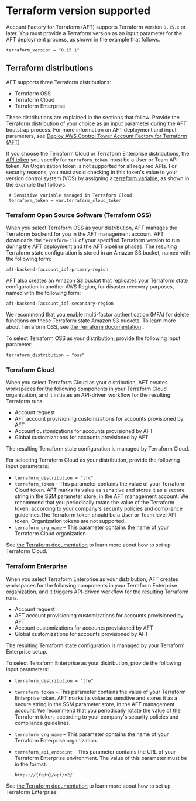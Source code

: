 # Terraform version supported<a name="version-supported"></a>

Account Factory for Terraform \(AFT\) supports Terraform version `0.15.x` or later\. You must provide a Terraform version as an input parameter for the AFT deployment process, as shown in the example that follows\.

```
terraform_version = "0.15.1"
```

## Terraform distributions<a name="terraform-distributions"></a>

AFT supports three Terraform distributions:
+ Terraform OSS
+ Terraform Cloud
+  Terraform Enterprise

These distributions are explained in the sections that follow\. Provide the Terraform distribution of your choice as an input parameter during the AFT bootstrap process\. For more information on AFT deployment and input parameters, see [Deploy AWS Control Tower Account Factory for Terraform \(AFT\)](aft-getting-started.md) \.

If you choose the Terraform Cloud or Terraform Enterprise distributions, the [API token](https://www.terraform.io/cloud-docs/users-teams-organizations/api-tokens) you specify for `terraform_token `must be a User or Team API token\. An Organization token is not supported for all required APIs\. For security reasons, you must avoid checking in this token's value to your version control system \(VCS\) by assigning a [terraform variable](https://www.terraform.io/cloud-docs/workspaces/variables/managing-variables), as shown in the example that follows\.

```
 # Sensitive variable managed in Terraform Cloud:
 terraform_token = var.terraform_cloud_token
```

### Terraform Open Source Software \(Terraform OSS\)<a name="terraform-oss"></a>

When you select Terraform OSS as your distribution, AFT manages the Terraform backend for you in the AFT management account\. AFT downloads the `terraform-cli` of your specified Terraform version to run during the AFT deployment and the AFT pipeline phases\. The resulting Terraform state configuration is stored in an Amazon S3 bucket, named with the following form:

```
aft-backend-[account_id]-primary-region
```

AFT also creates an Amazon S3 bucket that replicates your Terraform state configuration in another AWS Region, for disaster recovery purposes, named with the following form:

```
aft-backend-[account_id]-secondary-region
```

We recommend that you enable multi\-factor authentication \(MFA\) for delete functions on these Terraform state Amazon S3 buckets\. To learn more about Terraform OSS, see [the Terraform documentation](https://www.terraform.io/docs/cli/index.html) \.

To select Terraform OSS as your distribution, provide the following input parameter:

```
terraform_distribution = "oss"
```

### Terraform Cloud<a name="terraform-cloud"></a>

When you select Terraform Cloud as your distribution, AFT creates workspaces for the following components in your Terraform Cloud organization, and it initiates an API\-driven workflow for the resulting Terraform runs\.
+ Account request
+ AFT account provisioning customizations for accounts provisioned by AFT
+ Account customizations for accounts provisioned by AFT
+ Global customizations for accounts provisioned by AFT

The resulting Terraform state configuration is managed by Terraform Cloud\.

For selecting Terraform Cloud as your distribution, provide the following input parameters:
+  `terraform_distribution = "tfc"` 
+ `terraform_token` – This parameter contains the value of your Terraform Cloud token\. AFT marks its value as sensitive and stores it as a secure string in the SSM parameter store, in the AFT management account\. We recommend that you periodically rotate the value of the Terraform token, according to your company's security policies and compliance guidelines\.The Terraform token should be a User or Team level API token, Organization tokens are not supported\.
+ `terraform_org_name` – This parameter contains the name of your Terraform Cloud organization\.

See [the Terraform documentation](https://www.terraform.io/docs/cloud/index.html) to learn more about how to set up Terraform Cloud\.

### Terraform Enterprise<a name="terraform-enterprise"></a>

When you select Terraform Enterprise as your distribution, AFT creates workspaces for the following components in your Terraform Enterprise organization, and it triggers API\-driven workflow for the resulting Terraform runs\.
+ Account request
+ AFT account provisioning customizations for accounts provisioned by AFT
+ Account customizations for accounts provisioned by AFT
+ Global customizations for accounts provisioned by AFT

The resulting Terraform state configuration is managed by your Terraform Enterprise setup\.

To select Terraform Enterprise as your distribution, provide the following input parameters:
+  `terraform_distribution = "tfe"` 
+ `terraform_token` – This parameter contains the value of your Terraform Enterprise token\. AFT marks its value as sensitive and stores it as a secure string in the SSM parameter store, in the AFT management account\. We recommend that you periodically rotate the value of the Terraform token, according to your company's security policies and compliance guidelines\.
+ `terraform_org_name` – This parameter contains the name of your Terraform Enterprise organization\.
+ `terraform_api_endpoint` – This parameter contains the URL of your Terraform Enterprise environment\. The value of this parameter must be in the format:

  ```
  https://{fqdn}/api/v2/
  ```

See [the Terraform documentation](https://www.terraform.io/docs/enterprise/index.html) to learn more about how to set up Terraform Enterprise\.